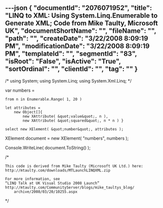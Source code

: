 ---json
{
  "documentId": "2076071952",
  "title": "LINQ to XML: Using System.Linq.Enumerable to Generate XML; Code from Mike Taulty, Microsoft UK",
  "documentShortName": "",
  "fileName": "",
  "path": "",
  "createDate": "3/22/2008 8:09:19 PM",
  "modificationDate": "3/22/2008 8:09:19 PM",
  "templateId": "",
  "segmentId": "83",
  "isRoot": "False",
  "isActive": "True",
  "sortOrdinal": "",
  "clientId": "",
  "tag": ""
}
---

/*
using System;
using System.Linq;
using System.Xml.Linq;
*/

var numbers =

    from n in Enumerable.Range( 1, 20 )

    let attributes =
        new Object[]{
            new XAttribute( &quot;value&quot;, n ),
            new XAttribute( &quot;squared&quot;, n * n ) }

    select new XElement( &quot;number&quot;, attributes );

XElement document = new XElement( &quot;numbers&quot;, numbers );

Console.WriteLine( document.ToString() );

/*

    This code is derived from Mike Taulty (Microsoft UK Ltd.) here:
    http://mtaulty.com/downloads/MTLaunchLINQXML.zip

    For more information, see
    “LINQ Talk at UK Visual Studio 2008 Launch”
    http://mtaulty.com/CommunityServer/blogs/mike_taultys_blog/
        archive/2008/03/20/10255.aspx

*/
